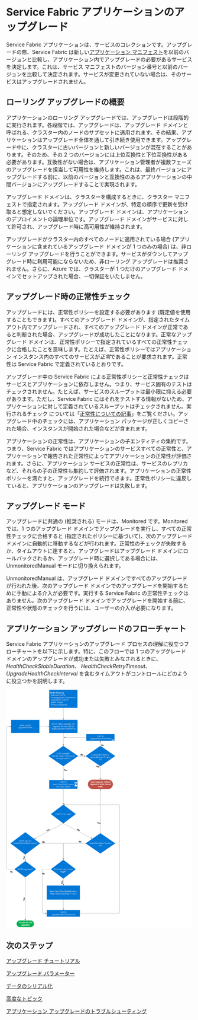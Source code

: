 <properties
   pageTitle="Service Fabric アプリケーションのアップグレード"
   description="この記事では、Service Fabric アプリケーションのアップグレードの概要を説明します。"
   services="service-fabric"
   documentationCenter=".net"
   authors="mani-ramaswamy"
   manager="timlt"
   editor=""/>

<tags
   ms.service="service-fabric"
   ms.devlang="dotnet"
   ms.topic="article"
   ms.tgt_pltfrm="NA"
   ms.workload="NA"
   ms.date="07/17/2015"
   ms.author="subramar"/>


# Service Fabric アプリケーションのアップグレード


Service Fabric アプリケーションは、サービスのコレクションです。アップグレードの際、Service Fabric は新しい[アプリケーション マニフェスト](service-fabric-application-model.md#describe-an-application)を以前のバージョンと比較し、アプリケーション内でアップグレードの必要があるサービスを決定します。これは、サービス マニフェストのバージョン番号と以前のバージョンを比較して決定されます。サービスが変更されていない場合は、そのサービスはアップグレードされません。

## ローリング アップグレードの概要
アプリケーションのローリング アップグレードでは、アップグレードは段階的に実行されます。各段階では、アップグレードは、アップグレード ドメインと呼ばれる、クラスター内のノードのサブセットに適用されます。その結果、アプリケーションはアップグレード全体を通して引き続き使用できます。アップグレード中に、クラスターに古いバージョンと新しいバージョンが混在することがあります。そのため、その 2 つのバージョンには上位互換性と下位互換性がある必要があります。互換性がない場合は、アプリケーション管理者が複数フェーズのアップグレードを担当して可用性を維持します。これは、最終バージョンにアップグレードする前に、以前のバージョンと互換性のあるアプリケーションの中間バージョンにアップグレードすることで実現されます。

アップグレード ドメインは、クラスターを構成するときに、クラスター マニフェストで指定されます。アップグレード ドメインが、特定の順序で更新を受け取ると想定しないでください。アップグレード ドメインは、アプリケーションのデプロイメントの論理単位です。アップグレード ドメインがサービスに対して許可され、アップグレード時に高可用性が維持されます。

アップグレードがクラスター内のすべてのノードに適用されている場合 (アプリケーションに含まれているアップグレード ドメインが 1 つのみの場合) は、非ローリング アップグレードを行うことができます。サービスがダウンしてアップグレード時に利用可能にならないため、非ローリング アップグレードは推奨されません。さらに、Azure では、クラスターが 1 つだけのアップグレード ドメインでセットアップされた場合、一切保証をいたしません。

## アップグレード時の正常性チェック
アップグレードには、正常性ポリシーを設定する必要があります (既定値を使用することもできます)。すべてのアップグレード ドメインが、指定されたタイムアウト内でアップグレードされ、すべてのアップグレード ドメインが正常であると判断された場合、アップグレードが成功したことになります。正常なアップグレード ドメインは、正常性ポリシーで指定されているすべての正常性チェックに合格したことを意味します。たとえば、正常性ポリシーではアプリケーション インスタンス内のすべてのサービスが<em>正常</em>であることが要求されます。正常性は Service Fabric で定義されているとおりです。

アップグレード中の Service Fabric による正常性ポリシーと正常性チェックはサービスとアプリケーションに依存しません。つまり、サービス固有のテストはチェックされません。たとえば、サービスのスループットは最小限に抑える必要があります。ただし、Service Fabric にはそれをテストする情報がないため、アプリケーションに対して定義されているスループットはチェックされません。実行されるチェック については「[正常性についての記事](service-fabric-health-introduction.md)」をご覧ください。アップグレード中のチェックには、アプリケーション パッケージが正しくコピーされた場合、インスタンスが開始された場合などが含まれます。

アプリケーションの正常性は、アプリケーションの子エンティティの集約です。つまり、Service Fabric ではアプリケーションのサービスすべての正常性と、アプリケーションで報告された正常性によってアプリケーションの正常性が評価されます。さらに、アプリケーション サービスの正常性は、サービスのレプリカなど、それらの子の正常性も集約して評価されます。アプリケーションの正常性ポリシーを満たすと、アップグレードを続行できます。正常性ポリシーに違反していると、アプリケーションのアップグレードは失敗します。

## アップグレード モード

アップグレードに共通の (推奨される) モードは、Monitored です。Monitored では、1 つのアップグレード ドメインでアップグレードを実行し、すべての正常性チェックに合格すると (指定されたポリシーに基づいて)、次のアップグレード ドメインに自動的に移動するなどが行われます。正常性のチェックが失敗するか、タイムアウトに達すると、アップグレードはアップグレード ドメインにロールバックされるか、アップグレード時に選択してある場合には、UnmonitoredManual モードに切り換えられます。

UnmonitoredManual は、アップグレード ドメインですべてのアップグレードが行われた後、次のアップグレード ドメインでのアップグレードを開始するために手動による介入が必要です。実行する Service Fabric の正常性チェックはありません。次のアップグレード ドメインでアップグレードを開始する前に、正常性や状態のチェックを行うには、ユーザーの介入が必要になります。

## アプリケーション アップグレードのフローチャート

Service Fabric アプリケーションのアップグレード プロセスの理解に役立つフローチャートを以下に示します。特に、このフローでは 1 つのアップグレード ドメインのアップグレードが成功または失敗とみなされるときに、*HealthCheckStableDuration*、 *HealthCheckRetryTimeout*、*UpgradeHealthCheckInterval* を含むタイムアウトがコントロールにどのように役立つかを説明します。

![Service Fabric アプリケーションのアップグレード プロセス][image]


## 次のステップ

[アップグレード チュートリアル](service-fabric-application-upgrade-tutorial.md)

[アップグレード パラメーター](service-fabric-application-upgrade-parameters.md)

[データのシリアル化](service-fabric-application-upgrade-data-serialization.md)

[高度なトピック](service-fabric-application-upgrade-advanced.md)

[アプリケーション アップグレードのトラブルシューティング](service-fabric-application-upgrade-troubleshooting.md)



[image]: media/service-fabric-application-upgrade/service-fabric-application-upgrade-flowchart.png
 

<!---HONumber=Nov15_HO1-->